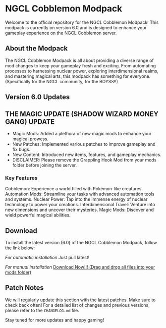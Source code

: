 # NGCL Cobblemon Modpack
Welcome to the official repository for the NGCL Cobblemon Modpack! This modpack is currently on version 6.0 and is designed to enhance your gameplay experience on the NGCL Cobblemon server.




## About the Modpack
The NGCL Cobblemon Modpack is all about providing a diverse range of mod changes to keep your gameplay fresh and exciting. From automating processes to harnessing nuclear power, exploring interdimensional realms, and mastering magical arts, this modpack has something for everyone. (Specifically for the NGCL community, for the BOYSS!!)

## Version 6.0 Updates
## THE MAGIC UPDATE (SHADOW WIZARD MONEY GANG) UPDATE
- Magic Mods: Added a plethora of new magic mods to enhance your magical prowess.
- New Patches: Implemented various patches to improve gameplay and fix bugs.
- New Content: Introduced new items, features, and gameplay mechanics.
- DISCLAIMER: Please remove the Grappling Hook Mod from your mods folder before joining the server.

### Key Features
Cobblemon: Experience a world filled with Pokémon-like creatures.
Automation Mods: Streamline your tasks with advanced automation tools and systems.
Nuclear Power: Tap into the immense energy of nuclear technology to power your creations.
Interdimensional Travel: Venture into new dimensions and uncover their mysteries.
Magic Mods: Discover and wield powerful magical abilities.

## Download
To install the latest version (6.0) of the NGCL Cobblemon Modpack, follow the link below:

*For automatic installation*
Just pull latest! 

*For manual installation*
[Download Now!!! (Drag and drop all files into your mods folder)](https://drive.google.com/drive/folders/1U8s2D0cndALbDFTjXd4uknQ4sPCHCx5M?usp=sharing)

## Patch Notes
We will regularly update this section with the latest patches. Make sure to check back often!
For a detailed list of changes and previous versions, please refer to the `CHANGELOG.md` file.

Stay tuned for more updates and happy gaming!






